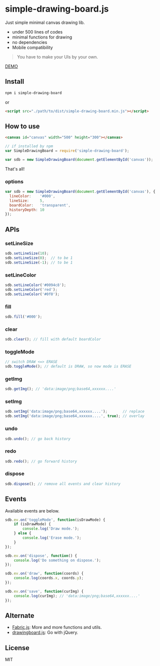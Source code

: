 # simple-drawing-board.js
Just simple minimal canvas drawing lib.

- under 500 lines of codes
- minimal functions for drawing
- no dependencies
- Mobile compatibility

> You have to make your UIs by your own.

[DEMO](https://leader22.github.io/simple-drawing-board.js/index.html)


## Install
```sh
npm i simple-drawing-board
```

or

```html
<script src="./path/to/dist/simple-drawing-board.min.js"></script>
```

## How to use
```html
<canvas id="canvas" width="500" height="300"></canvas>
```

```javascript
// if installed by npm
var SimpleDrawingBoard = require('simple-drawing-board');

var sdb = new SimpleDrawingBoard(document.getElementById('canvas'));
```

That's all!

### options
```javascript
var sdb = new SimpleDrawingBoard(document.getElementById('canvas'), {
  lineColor:    '#000',
  lineSize:     5,
  boardColor:   'transparent',
  historyDepth: 10
});
```

## APIs
### setLineSize
```javascript
sdb.setLineSize(10);
sdb.setLineSize(0);  // to be 1
sdb.setLineSize(-1); // to be 1
```

### setLineColor
```javascript
sdb.setLineColor('#0094c8');
sdb.setLineColor('red');
sdb.setLineColor('#0f0');
```

### fill
```javascript
sdb.fill('#000');
```

### clear
```javascript
sdb.clear(); // fill with default boardColor
```

### toggleMode
```javascript
// switch DRAW <=> ERASE
sdb.toggleMode(); // default is DRAW, so now mode is ERASE
```

### getImg
```javascript
sdb.getImg(); // 'data:image/png;base64,xxxxxx....'
```

### setImg
```javascript
sdb.setImg('data:image/png;base64,xxxxxx....');       // replace
sdb.setImg('data:image/png;base64,xxxxxx....', true); // overlay
```

### undo
```javascript
sdb.undo(); // go back history
```

### redo
```javascript
sdb.redo(); // go forward history
```

### dispose
```javascript
sdb.dispose(); // remove all events and clear history
```

## Events
Available events are below.

```javascript
sdb.ev.on('toggleMode', function(isDrawMode) {
    if (isDrawMode) {
        console.log('Draw mode.');
    } else {
        console.log('Erase mode.');
    }
});

sdb.ev.on('dispose', function() {
    console.log('Do something on dispose.');
});

sdb.ev.on('draw', function(coords) {
    console.log(coords.x, coords.y);
});

sdb.ev.on('save', function(curImg) {
    console.log(curImg); // 'data:image/png;base64,xxxxxx....'
});
```

## Alternate
- [Fabric.js](https://github.com/kangax/fabric.js): More and more functions and utils.
- [drawingboard.js](https://github.com/Leimi/drawingboard.js): Go with jQuery.

## License
MIT

